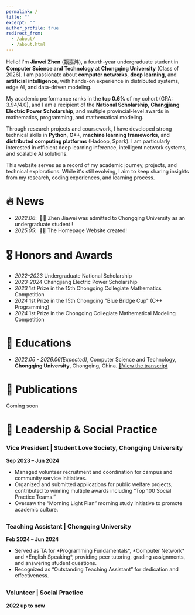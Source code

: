 ```yaml
---
permalink: /
title: ""
excerpt: ""
author_profile: true
redirect_from: 
  - /about/
  - /about.html
---
```



<span class='anchor' id='-about-me'></span>

Hello! I'm **Jiawei Zhen** (甄嘉炜), a fourth-year undergraduate student in **Computer Science and Technology** at **Chongqing University** (Class of 2026). I am passionate about **computer networks**, **deep learning**, and **artificial intelligence**, with hands-on experience in distributed systems, edge AI, and data-driven modeling.

<!-- I have been honored to be admitted to **Tsinghua University** for my postgraduate  studies in Software Engineering, starting in September 2026.  -->
My academic performance ranks in the **top 0.6%** of my cohort (GPA: 3.94/4.0), and I am a recipient of the **National Scholarship**, **Changjiang Electric Power Scholarship**, and multiple provincial-level awards in mathematics, programming, and mathematical modeling.

Through research projects and coursework, I have developed strong technical skills in **Python**, **C++**, **machine learning frameworks**, and **distributed computing platforms** (Hadoop, Spark). I am particularly interested in efficient deep learning inference, intelligent network systems, and scalable AI solutions.

This website serves as a record of my academic journey, projects, and technical explorations. While it's still evolving, I aim to keep sharing insights from my research, coding experiences, and learning process.


<span class='anchor' id='-news'></span>
# 🔥 News
- *2022.06*: &nbsp;🎉🎉 Zhen Jiawei was admitted to Chongqing University as an undergraduate student !
- *2025.05*: &nbsp;🎉🎉 The Homepage Website created!

<span class='anchor' id='-honors-and-awards'></span>
# 🎖 Honors and Awards
 - *2022–2023* Undergraduate National Scholarship
 - *2023-2024* Changjiang Electric Power Scholarship
 - *2023* 1st Prize in the 15th Chongqing Collegiate Mathematics Competition
 - *2024* 1st Prize in the 15th Chongqing "Blue Bridge Cup" (C++ Programming)
 - *2024* 1st Prize in the Chongqing Collegiate Mathematical Modeling Competition

<span class='anchor' id='-educations'></span>
# 📖 Educations
- *2022.06 - 2026.06(Expected)*, Computer Science and Technology, **Chongqing University**, Chongqing, China.
[📄View the transcript](/docs/transcript_0911.pdf)

<!-- # 💬 Invited Talks -->

<!-- # 💻 Internships -->
<!-- - *2019.05 - 2020.02*, [Lorem](https://github.com/), China. -->

<span class='anchor' id='-publications'></span>
# 📝 Publications 

<!-- <div class='paper-box'><div class='paper-box-image'><div><div class="badge">CVPR 2016</div><img src='images/500x300.png' alt="sym" width="100%"></div></div>
<div class='paper-box-text' markdown="1">

[Deep Residual Learning for Image Recognition](https://openaccess.thecvf.com/content_cvpr_2016/papers/He_Deep_Residual_Learning_CVPR_2016_paper.pdf)

**Kaiming He**, Xiangyu Zhang, Shaoqing Ren, Jian Sun

[**Project**](https://scholar.google.com/citations?view_op=view_citation&hl=zh-CN&user=DhtAFkwAAAAJ&citation_for_view=DhtAFkwAAAAJ:ALROH1vI_8AC) <strong><span class='show_paper_citations' data='DhtAFkwAAAAJ:ALROH1vI_8AC'></span></strong>
- Lorem ipsum dolor sit amet, consectetur adipiscing elit. Vivamus ornare aliquet ipsum, ac tempus justo dapibus sit amet. 
</div>
</div>

- [Lorem ipsum dolor sit amet, consectetur adipiscing elit. Vivamus ornare aliquet ipsum, ac tempus justo dapibus sit amet](https://github.com), A, B, C, **CVPR 2020** -->

Coming soon


<span class='anchor' id='-social-practice'></span>
# 👥 Leadership & Social Practice

<!-- 学生爱心社 -->
<div style="margin-bottom: 2em;">
  <h3>Vice President | Student Love Society, Chongqing University</h3>
  <p><strong>Sep 2023 – Jun 2024</strong></p>
  <ul>
    <li>Managed volunteer recruitment and coordination for campus and community service initiatives.</li>
    <li>Organized and submitted applications for public welfare projects; contributed to winning multiple awards including “Top 100 Social Practice Teams.”</li>
    <li>Oversaw the “Morning Light Plan” morning study initiative to promote academic culture.</li>
  </ul>
</div>

<!-- 科协活动部长
<div style="margin-bottom: 2em;">
  <h3>Department Director | Science Fiction Association, Chongqing University</h3>
  <p><strong>2023 – 2024</strong></p>
  <ul>
    <li>Organized and managed events such as the “Zhaojun Cup” science fiction competition and themed gatherings.</li>
    <li>Coordinated logistics, publicity, and participant engagement for large-scale student activities.</li>
  </ul>
</div>

<!-- 学习部
<div style="margin-bottom: 2em;">
  <h3>Vice Department Director | Study Department of Student Union, School of Computer Science</h3>
  <p><strong>2023 – 2024</strong></p>
  <ul>
    <li>Assisted in organizing academic support programs including “Top Student Studio” tutoring sessions and orientation events.</li>
    <li>Promoted positive learning culture within the college.</li>
  </ul>
</div> -->

<!-- 助教 -->
<div style="margin-bottom: 2em;">
  <h3>Teaching Assistant | Chongqing University</h3>
  <p><strong>Feb 2024 – Jun 2024</strong></p>
  <ul>
    <li>Served as TA for *Programming Fundamentals*, *Computer Network* and *English Speaking*, providing peer tutoring, grading assignments, and answering student questions.</li>
    <li>Recognized as “Outstanding Teaching Assistant” for dedication and effectiveness.</li>
  </ul>
</div>

<!-- 志愿者 -->
<div style="margin-bottom: 2em;">
  <h3>Volunteer | Social Practice </h3>
  <p><strong>2022 up to now</strong></p>
  <ul>
    
  </ul>
</div>
